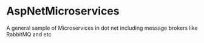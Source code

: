 # AspNetMicroservices
A general sample of Microservices in dot net including message brokers like RabbitMQ and etc
